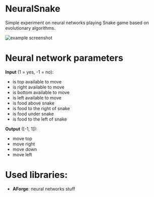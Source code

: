 # NeuralSnake
Simple experiment on neural networks playing Snake game based on evolutionary algorithms.

![example screenshot](https://nopgcg.bn.files.1drv.com/y4mECYvs5k9-yKOZH-6dSradIi0Dtri5Fln_ilkJBefGtVX-35s000c8F_4SZ6PpYMHvgo2b4PiuUMkOfrRTQWAz3bS_OR8cxV6SOCXaqa-K0QDmkRYUZ7_t-JEnkNyOBR3mQtpymCCwuyBhRx-1JGgH73k4WUqW9801cJWc0oavjp9iVnxcLlCyZgbfIrUt9H35RKPG2QbvR-VJElSthcze6DXx8vhkD7XP4e8cX7AXDY/neurosnake.png)

# Neural network parameters
**Input** (1 = yes, -1 = no):
  * is top available to move
  * is right available to move
  * is bottom available to move
  * is left available to move
  * is food above snake
  * is food to the right of snake
  * is food under snake
  * is food to the left of snake

**Output** ([-1, 1]):
  * move top
  * move right
  * move down
  * move left

# Used libraries:
  * **AForge**: neural networks stuff